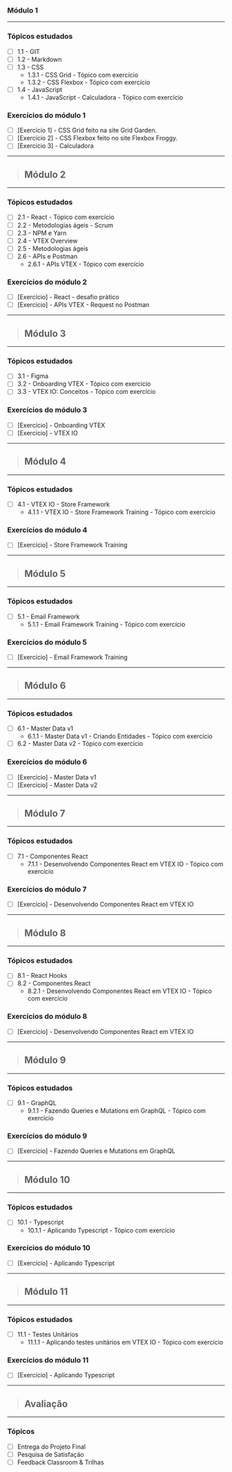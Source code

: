 ### **Módulo 1**
---
 ### Tópicos estudados
- [ ] 1.1 - GIT
- [ ] 1.2 - Markdown
- [ ] 1.3 - CSS 
  * 1.3.1 - CSS Grid - Tópico com exercício 
  * 1.3.2 - CSS Flexbox - Tópico com exercício 
- [ ] 1.4 - JavaScript 
  * 1.4.1 - JavaScript - Calculadora - Tópico com exercício 

### Exercícios do módulo 1
- [ ] [Exercício 1] - CSS Grid feito na site Grid Garden.
- [ ] [Exercício 2] - CSS Flexbox feito no site Flexbox Froggy.
- [ ] [Exercício 3] - Calculadora

---
> ## **Módulo 2**
---
### Tópicos estudados

- [ ] 2.1 - React - Tópico com exercício
- [ ] 2.2 - Metodologias ágeis - Scrum
- [ ] 2.3 - NPM e Yarn
- [ ] 2.4 - VTEX Overview
- [ ] 2.5 - Metodologias ágeis
- [ ] 2.6 - APIs e Postman
  * 2.6.1 - APIs VTEX - Tópico com exercício 

### Exercícios do módulo 2
- [ ] [Exercício] - React - desafio prático
- [ ] [Exercício] - APIs VTEX - Request no Postman

---
> ## **Módulo 3**
---
### Tópicos estudados

- [ ] 3.1 - Figma
- [ ] 3.2 - Onboarding VTEX - Tópico com exercício 
- [ ] 3.3 - VTEX IO: Conceitos - Tópico com exercício 

### Exercícios do módulo 3
- [ ] [Exercício] - Onboarding VTEX
- [ ] [Exercício] - VTEX IO

---
> ## **Módulo 4**
---
### Tópicos estudados

- [ ] 4.1 - VTEX IO - Store Framework
  * 4.1.1 - VTEX IO - Store Framework Training - Tópico com exercício

### Exercícios do módulo 4
- [ ] [Exercício] - Store Framework Training

---
> ## **Módulo 5**
---
### Tópicos estudados

- [ ] 5.1 - Email Framework
  * 5.1.1 - Email Framework Training - Tópico com exercício

### Exercícios do módulo 5
- [ ] [Exercício] - Email Framework Training

---
> ## **Módulo 6**
---
### Tópicos estudados

- [ ] 6.1 - Master Data v1
  * 6.1.1 - Master Data v1 - Criando Entidades - Tópico com exercício
- [ ] 6.2 - Master Data v2 - Tópico com exercício

### Exercícios do módulo 6
- [ ] [Exercício] - Master Data v1
- [ ] [Exercício] - Master Data v2
  
---
> ## **Módulo 7**
---
### Tópicos estudados

- [ ] 7.1 - Componentes React
  * 7.1.1 - Desenvolvendo Componentes React em VTEX IO - Tópico com exercício

### Exercícios do módulo 7
- [ ] [Exercício] - Desenvolvendo Componentes React em VTEX IO 

---
> ## **Módulo 8**
---

### Tópicos estudados

- [ ] 8.1 - React Hooks
- [ ] 8.2 - Componentes React
  * 8.2.1 - Desenvolvendo Componentes React em VTEX IO - Tópico com exercício

### Exercícios do módulo 8
- [ ] [Exercício] - Desenvolvendo Componentes React em VTEX IO 

---
> ## **Módulo 9**
---
### Tópicos estudados

- [ ] 9.1 - GraphQL
  * 9.1.1 - Fazendo Queries e Mutations em GraphQL - Tópico com exercício

### Exercícios do módulo 9
- [ ] [Exercício] - Fazendo Queries e Mutations em GraphQL

---
> ## **Módulo 10**
---
### Tópicos estudados

- [ ] 10.1 - Typescript
  * 10.1.1 - Aplicando Typescript - Tópico com exercício

### Exercícios do módulo 10
- [ ] [Exercício] - Aplicando Typescript

---
> ## **Módulo 11**
---
### Tópicos estudados

- [ ] 11.1 - Testes Unitários
  * 11.1.1 - Aplicando testes unitários em VTEX IO - Tópico com exercício

### Exercícios do módulo 11
- [ ] [Exercício] - Aplicando Typescript

---
> ## **Avaliação**
---
### Tópicos 

- [ ] Entrega do Projeto Final
- [ ] Pesquisa de Satisfação
- [ ] Feedback Classroom & Trilhas
